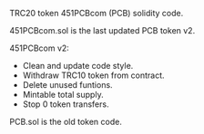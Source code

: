 TRC20 token 451PCBcom (PCB) solidity code.

451PCBcom.sol is the last updated PCB token v2.

451PCBcom v2:
- Clean and update code style.
- Withdraw TRC10 token from contract.
- Delete unused funtions.
- Mintable total supply.
- Stop 0 token transfers.

PCB.sol is the old token code.
